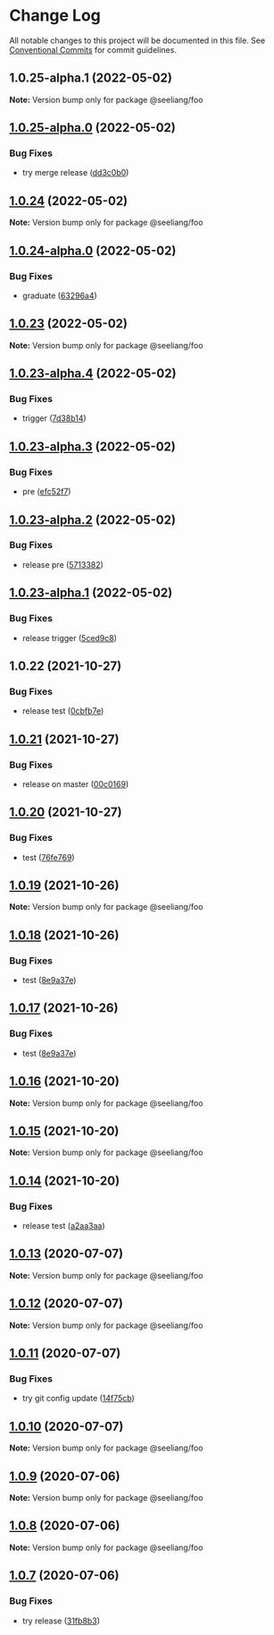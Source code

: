 # Change Log

All notable changes to this project will be documented in this file.
See [Conventional Commits](https://conventionalcommits.org) for commit guidelines.

## 1.0.25-alpha.1 (2022-05-02)

**Note:** Version bump only for package @seeliang/foo





## [1.0.25-alpha.0](https://github.com/seeliang/project-lerna/compare/@seeliang/foo@1.0.24...@seeliang/foo@1.0.25-alpha.0) (2022-05-02)


### Bug Fixes

* try merge release ([dd3c0b0](https://github.com/seeliang/project-lerna/commit/dd3c0b04a1b1161ea3d404ec06b0d04eb722ee3c))





## [1.0.24](https://github.com/seeliang/project-lerna/compare/@seeliang/foo@1.0.24-alpha.0...@seeliang/foo@1.0.24) (2022-05-02)

**Note:** Version bump only for package @seeliang/foo





## [1.0.24-alpha.0](https://github.com/seeliang/project-lerna/compare/@seeliang/foo@1.0.23-alpha.4...@seeliang/foo@1.0.24-alpha.0) (2022-05-02)


### Bug Fixes

* graduate ([63296a4](https://github.com/seeliang/project-lerna/commit/63296a47367d354fb2ec41417b152a7bba442d49))





## [1.0.23](https://github.com/seeliang/project-lerna/compare/@seeliang/foo@1.0.23-alpha.4...@seeliang/foo@1.0.23) (2022-05-02)

**Note:** Version bump only for package @seeliang/foo





## [1.0.23-alpha.4](https://github.com/seeliang/project-lerna/compare/@seeliang/foo@1.0.23-alpha.3...@seeliang/foo@1.0.23-alpha.4) (2022-05-02)


### Bug Fixes

* trigger ([7d38b14](https://github.com/seeliang/project-lerna/commit/7d38b14ab6c01a42e139e741fc21c12c856e1b2f))





## [1.0.23-alpha.3](https://github.com/seeliang/project-lerna/compare/@seeliang/foo@1.0.23-alpha.2...@seeliang/foo@1.0.23-alpha.3) (2022-05-02)


### Bug Fixes

* pre ([efc52f7](https://github.com/seeliang/project-lerna/commit/efc52f756d65010ed547328e6381135545921edd))





## [1.0.23-alpha.2](https://github.com/seeliang/project-lerna/compare/@seeliang/foo@1.0.23-alpha.1...@seeliang/foo@1.0.23-alpha.2) (2022-05-02)


### Bug Fixes

* release pre ([5713382](https://github.com/seeliang/project-lerna/commit/57133824a7c5b849540bcebe4945b5201c91d568))





## [1.0.23-alpha.1](https://github.com/seeliang/project-lerna/compare/@seeliang/foo@1.0.23-alpha.0...@seeliang/foo@1.0.23-alpha.1) (2022-05-02)


### Bug Fixes

* release trigger ([5ced9c8](https://github.com/seeliang/project-lerna/commit/5ced9c851a5306c3cc9757c00a6c35fcf004c26f))





## 1.0.22 (2021-10-27)


### Bug Fixes

* release test ([0cbfb7e](https://github.com/seeliang/project-lerna/commit/0cbfb7ed5562ab7df8818bcb34521868a0a9b606))





## [1.0.21](https://github.com/seeliang/project-lerna/compare/@seeliang/foo@1.0.20...@seeliang/foo@1.0.21) (2021-10-27)


### Bug Fixes

* release on master ([00c0169](https://github.com/seeliang/project-lerna/commit/00c0169e4e88c3cc470ff7a87f4949001b67abf5))





## [1.0.20](https://github.com/seeliang/project-lerna/compare/@seeliang/foo@1.0.19...@seeliang/foo@1.0.20) (2021-10-27)


### Bug Fixes

* test ([76fe769](https://github.com/seeliang/project-lerna/commit/76fe7695aa4fab121f32f152d996aa0430e1a5ee))





## [1.0.19](https://github.com/seeliang/project-lerna/compare/@seeliang/foo@1.0.18...@seeliang/foo@1.0.19) (2021-10-26)

**Note:** Version bump only for package @seeliang/foo





## [1.0.18](https://github.com/seeliang/project-lerna/compare/@seeliang/foo@1.0.16...@seeliang/foo@1.0.18) (2021-10-26)


### Bug Fixes

* test ([8e9a37e](https://github.com/seeliang/project-lerna/commit/8e9a37ede41d67c9e77b76c1720af2851eac23cf))





## [1.0.17](https://github.com/seeliang/project-lerna/compare/@seeliang/foo@1.0.16...@seeliang/foo@1.0.17) (2021-10-26)


### Bug Fixes

* test ([8e9a37e](https://github.com/seeliang/project-lerna/commit/8e9a37ede41d67c9e77b76c1720af2851eac23cf))





## [1.0.16](https://github.com/seeliang/project-lerna/compare/@seeliang/foo@1.0.15...@seeliang/foo@1.0.16) (2021-10-20)

**Note:** Version bump only for package @seeliang/foo





## [1.0.15](https://github.com/seeliang/project-lerna/compare/@seeliang/foo@1.0.14...@seeliang/foo@1.0.15) (2021-10-20)

**Note:** Version bump only for package @seeliang/foo





## [1.0.14](https://github.com/seeliang/project-lerna/compare/@seeliang/foo@1.0.13...@seeliang/foo@1.0.14) (2021-10-20)


### Bug Fixes

* release test ([a2aa3aa](https://github.com/seeliang/project-lerna/commit/a2aa3aaa27aefa7f6fab2337ab1c7789a86c4eda))





## [1.0.13](https://github.com/seeliang/project-lerna/compare/@seeliang/foo@1.0.12...@seeliang/foo@1.0.13) (2020-07-07)

**Note:** Version bump only for package @seeliang/foo





## [1.0.12](https://github.com/seeliang/project-lerna/compare/@seeliang/foo@1.0.11...@seeliang/foo@1.0.12) (2020-07-07)

**Note:** Version bump only for package @seeliang/foo





## [1.0.11](https://github.com/seeliang/project-lerna/compare/@seeliang/foo@1.0.10...@seeliang/foo@1.0.11) (2020-07-07)


### Bug Fixes

* try git config update ([14f75cb](https://github.com/seeliang/project-lerna/commit/14f75cbcdab303d681939267256fba6d40cf3134))





## [1.0.10](https://github.com/seeliang/project-lerna/compare/@seeliang/foo@1.0.9...@seeliang/foo@1.0.10) (2020-07-07)

**Note:** Version bump only for package @seeliang/foo





## [1.0.9](https://github.com/seeliang/project-lerna/compare/@seeliang/foo@1.0.8...@seeliang/foo@1.0.9) (2020-07-06)

**Note:** Version bump only for package @seeliang/foo





## [1.0.8](https://github.com/seeliang/project-lerna/compare/@seeliang/foo@1.0.7...@seeliang/foo@1.0.8) (2020-07-06)

**Note:** Version bump only for package @seeliang/foo





## [1.0.7](https://github.com/seeliang/project-lerna/compare/@seeliang/foo@1.0.6...@seeliang/foo@1.0.7) (2020-07-06)


### Bug Fixes

* try release ([31fb8b3](https://github.com/seeliang/project-lerna/commit/31fb8b3a0d7de7b0b7fe2d90164b0c3fc939c8d2))
